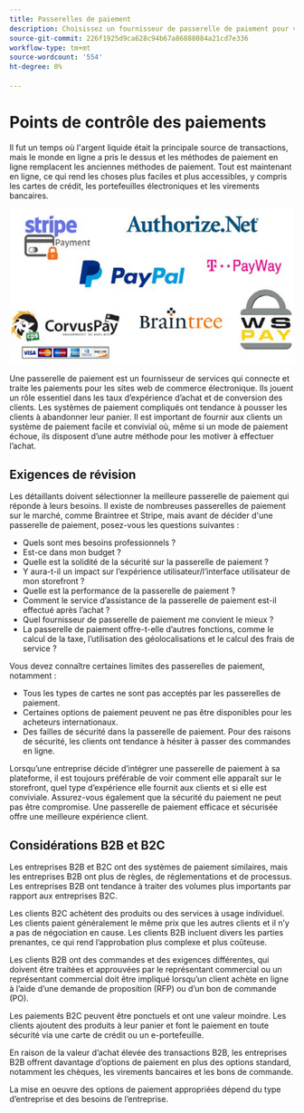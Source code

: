 ```yaml
---
title: Passerelles de paiement
description: Choisissez un fournisseur de passerelle de paiement pour votre projet de commerce électronique en fonction des besoins de votre entreprise.
source-git-commit: 226f1925d9ca628c94b67a86888084a21cd7e336
workflow-type: tm+mt
source-wordcount: '554'
ht-degree: 0%

---
```



# Points de contrôle des paiements

Il fut un temps où l&#39;argent liquide était la principale source de transactions, mais le monde en ligne a pris le dessus et les méthodes de paiement en ligne remplacent les anciennes méthodes de paiement. Tout est maintenant en ligne, ce qui rend les choses plus faciles et plus accessibles, y compris les cartes de crédit, les portefeuilles électroniques et les virements bancaires.

![Logs du fournisseur de passerelle de paiement](../../assets/playbooks/payment-gateways.png)

Une passerelle de paiement est un fournisseur de services qui connecte et traite les paiements pour les sites web de commerce électronique. Ils jouent un rôle essentiel dans les taux d’expérience d’achat et de conversion des clients. Les systèmes de paiement compliqués ont tendance à pousser les clients à abandonner leur panier. Il est important de fournir aux clients un système de paiement facile et convivial où, même si un mode de paiement échoue, ils disposent d’une autre méthode pour les motiver à effectuer l’achat.

## Exigences de révision

Les détaillants doivent sélectionner la meilleure passerelle de paiement qui réponde à leurs besoins. Il existe de nombreuses passerelles de paiement sur le marché, comme Braintree et Stripe, mais avant de décider d&#39;une passerelle de paiement, posez-vous les questions suivantes :

- Quels sont mes besoins professionnels ?
- Est-ce dans mon budget ?
- Quelle est la solidité de la sécurité sur la passerelle de paiement ?
- Y aura-t-il un impact sur l’expérience utilisateur/l’interface utilisateur de mon storefront ?
- Quelle est la performance de la passerelle de paiement ?
- Comment le service d’assistance de la passerelle de paiement est-il effectué après l’achat ?
- Quel fournisseur de passerelle de paiement me convient le mieux ?
- La passerelle de paiement offre-t-elle d’autres fonctions, comme le calcul de la taxe, l’utilisation des géolocalisations et le calcul des frais de service ?

Vous devez connaître certaines limites des passerelles de paiement, notamment :

- Tous les types de cartes ne sont pas acceptés par les passerelles de paiement.
- Certaines options de paiement peuvent ne pas être disponibles pour les acheteurs internationaux.
- Des failles de sécurité dans la passerelle de paiement. Pour des raisons de sécurité, les clients ont tendance à hésiter à passer des commandes en ligne.

Lorsqu’une entreprise décide d’intégrer une passerelle de paiement à sa plateforme, il est toujours préférable de voir comment elle apparaît sur le storefront, quel type d’expérience elle fournit aux clients et si elle est conviviale. Assurez-vous également que la sécurité du paiement ne peut pas être compromise. Une passerelle de paiement efficace et sécurisée offre une meilleure expérience client.

## Considérations B2B et B2C

Les entreprises B2B et B2C ont des systèmes de paiement similaires, mais les entreprises B2B ont plus de règles, de réglementations et de processus. Les entreprises B2B ont tendance à traiter des volumes plus importants par rapport aux entreprises B2C.

Les clients B2C achètent des produits ou des services à usage individuel. Les clients paient généralement le même prix que les autres clients et il n’y a pas de négociation en cause. Les clients B2B incluent divers
les parties prenantes, ce qui rend l’approbation plus complexe et plus coûteuse.

Les clients B2B ont des commandes et des exigences différentes, qui doivent être traitées et approuvées par le représentant commercial ou un représentant commercial doit être impliqué lorsqu’un client achète en ligne à l’aide d’une demande de proposition (RFP) ou d’un bon de commande (PO).

Les paiements B2C peuvent être ponctuels et ont une valeur moindre. Les clients ajoutent des produits à leur panier et font le paiement en toute sécurité via une carte de crédit ou un e-portefeuille.

En raison de la valeur d’achat élevée des transactions B2B, les entreprises B2B offrent davantage d’options de paiement en plus des options standard, notamment les chèques, les virements bancaires et les bons de commande.

La mise en oeuvre des options de paiement appropriées dépend du type d’entreprise et des besoins de l’entreprise.
